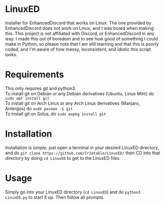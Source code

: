 # LinuxED
Installer for EnhancedDiscord that works on Linux. The one provided by EnhancedDiscord does not work on Linux, and I was bored when making this. This project is not affiliated with Discord, or EnhancedDiscord in any way. I made this out of boredom and to see how good of something I could make in Python, so please note that I am still learning and that this is poorly coded, and I'm aware of how messy, inconsistent, and idiotic this script looks.
# Requirements
This only requires git and python3.  
To install git on Debian or any Debian derivatives (Ubuntu, Linux Mint) do `sudo apt install git`  
To install git on Arch Linux or any Arch Linux derivatives (Manjaro, Antergos) do `sudo pacman -S git`  
To install git on Solus, do `sudo eopkg install git`
# Installation
Installation is simple, just open a terminal in your desired LinuxED directory, and do `git clone https://github.com/Cr3atable/LinuxED/` then CD into that directory by doing `cd LinuxED` to get to the LinuxED files.
# Usage
Simply go into your LinuxED directory (`cd LinuxED`) and do `python3 LinuxED.py` to start it up. Then follow all prompts.
